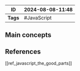 
| ID       | 2024-08-08-11:48 |
| -------- | ---------------- |
| **Tags** | #JavaScript      |
## Main concepts


## References
[[ref_javascript_the_good_parts]]